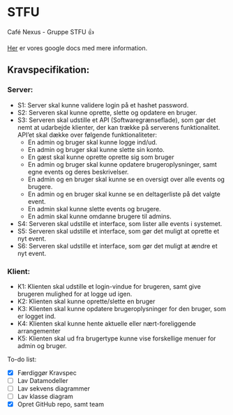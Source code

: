 # STFU
Café Nexus - Gruppe STFU :+1: 

[Her](https://docs.google.com/document/d/1_j1ZEVx0nU_N87oObxM9vNFDwwM2IIOCrq8Y3ME7hMY/edit?usp=sharing) er vores google docs med mere information.

## Kravspecifikation:

### Server:
- S1: Server skal kunne validere login på et hashet password.
- S2: Serveren skal kunne oprette, slette og opdatere en bruger.
- S3: Serveren skal udstille et API (Softwaregrænseflade), som gør det nemt at udarbejde klienter, der kan trække på serverens funktionalitet. API’et skal dække over følgende funktionaliteter:
  - En admin og bruger skal kunne logge ind/ud.
  - En admin og bruger skal kunne slette sin konto.
  - En gæst skal kunne oprette oprette sig som bruger
  - En admin og bruger skal kunne opdatere brugeroplysninger, samt egne events og deres beskrivelser.
  - En admin og en bruger skal kunne se en oversigt over alle events og brugere. 
  - En admin og en bruger skal kunne se en deltagerliste på det valgte event.
  - En admin skal kunne slette events og brugere.
  - En admin skal kunne omdanne brugere til admins.
- S4: Serveren skal udstille et interface, som lister alle events i systemet. 
- S5: Serveren skal udstille et interface, som gør det muligt at oprette et nyt event.
- S6: Serveren skal udstille et interface, som gør det muligt at ændre et nyt event.

### Klient:
- K1: Klienten skal udstille et login-vindue for brugeren, samt give brugeren mulighed for at logge ud igen. 
- K2: Klienten skal kunne oprette/slette en bruger
- K3: Klienten skal kunne opdatere brugeroplysninger for den bruger, som er logget ind. 
- K4: Klienten skal kunne hente aktuelle eller nært-foreliggende arrangementer
- K5: Klienten skal ud fra brugertype kunne vise forskellige menuer for admin og bruger. 

To-do list:
- [x] Færdiggør Kravspec
- [ ] Lav Datamodeller
- [ ] Lav sekvens diagrammer
- [ ] Lav klasse diagram
- [x] Opret GitHub repo, samt team
